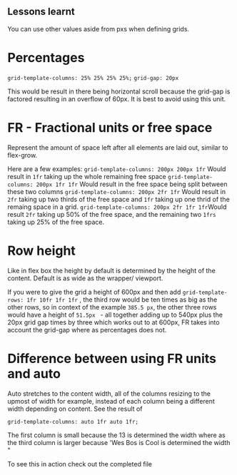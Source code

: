 ## Lessons learnt

You can use other values aside from pxs when defining grids.

# Percentages

`grid-template-columns: 25% 25% 25% 25%;`
`grid-gap: 20px` 

This would be result in there being horizontal scroll because the grid-gap is factored resulting in an overflow of 60px. It is best to avoid using this unit.

# FR - Fractional units or free space

Represent the amount of space left after all elements are laid out, similar to flex-grow.

Here are a few examples:
`grid-template-columns: 200px 200px 1fr` Would result in `1fr` taking up the whole remaining free space
`grid-template-columns: 200px 1fr 1fr` Would result in the free space being split between these two columns
`grid-template-columns: 200px 2fr 1fr` Would result in `2fr` taking up two thirds of the free space and `1fr` taking up one thrid of the remaing space in a grid.
`grid-template-columns: 200px 2fr 1fr 1fr`Would result `2fr` taking up 50% of the free space, and the remaining two `1frs` taking up 25% of the free space.

# Row height
Like in flex box the height by default is determined by the height of the content. Default is as wide as the wrapper/ viewport.

If you were to give the grid a height of 600px and then add `grid-template-rows: 1fr 10fr 1fr 1fr` , the third row  would be ten times as big as the other rows, so in context of the example  `385.5 px`,  the other three rows would have a height of `51.5px ` - all together adding up to 540px plus the 20px grid gap times by three which works out to at 600px, FR takes into account the grid-gap where as percentages does not.

# Difference between using FR units and auto

Auto stretches to the content width, all of the columns resizing to the upmost of width for example, instead of each column being a different width depending on content. See the result of

`grid-template-columns: auto 1fr auto 1fr;` 

The first column is small because the 13 is determined the width where as the third column is larger because 'Wes Bos is Cool is determined the width "

To see this in action check out the completed file
